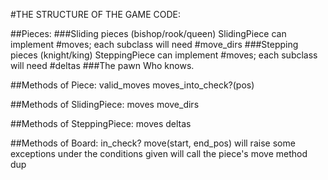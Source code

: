 #THE STRUCTURE OF THE GAME CODE:

##Pieces:
  ###Sliding pieces (bishop/rook/queen)
SlidingPiece can implement #moves; each subclass will need #move_dirs
  ###Stepping pieces (knight/king)
SteppingPiece can implement #moves; each subclass will need #deltas
  ###The pawn
Who knows.

##Methods of Piece:
  valid_moves
  moves_into_check?(pos)

##Methods of SlidingPiece:
  moves
  move_dirs

##Methods of SteppingPiece:
  moves
  deltas

##Methods of Board:
  in_check?
  move(start, end_pos)
    will raise some exceptions under the conditions given
    will call the piece's move method
  dup
